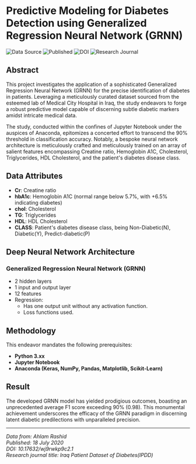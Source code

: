# Predictive Modeling for Diabetes Detection using Generalized Regression Neural Network (GRNN)

![Data Source](https://img.shields.io/badge/Data%20Source-Ahlam%20Rashid-blue)
![Published](https://img.shields.io/badge/Published-18%20July%202020-green)
![DOI](https://img.shields.io/badge/DOI-10.17632/wj9rwkp9c2.1-yellow)
![Research Journal](https://img.shields.io/badge/Research%20Journal-Iraq%20Patient%20Dataset%20of%20Diabetes(IPDD)-orange)

## Abstract

This project investigates the application of a sophisticated Generalized Regression Neural Network (GRNN) for the precise identification of diabetes in patients. Leveraging a meticulously curated dataset sourced from the esteemed lab of Medical City Hospital in Iraq, the study endeavors to forge a robust predictive model capable of discerning subtle diabetic markers amidst intricate medical data.

The study, conducted within the confines of Jupyter Notebook under the auspices of Anaconda, epitomizes a concerted effort to transcend the 90% threshold in classification accuracy. Notably, a bespoke neural network architecture is meticulously crafted and meticulously trained on an array of salient features encompassing Creatine ratio, Hemoglobin A1C, Cholesterol, Triglycerides, HDL Cholesterol, and the patient's diabetes disease class.

## Data Attributes

- **Cr**: Creatine ratio
- **hbA1c**: Hemoglobin A1C (normal range below 5.7%, with +6.5% indicating diabetes)
- **chol**: Cholesterol
- **TG**: Triglycerides
- **HDL**: HDL Cholesterol
- **CLASS**: Patient's diabetes disease class, being Non-Diabetic(N), Diabetic(Y), Predict-diabetic(P)

## Deep Neural Network Architecture

### Generalized Regression Neural Network (GRNN)
- 2 hidden layers
- 1 input and output layer 
- 12 features
- Regression:
  - Has one output unit without any activation function.
  - Loss functions used.

## Methodology

This endeavor mandates the following prerequisites:

- **Python 3.xx**
- **Jupyter Notebook**
- **Anaconda (Keras, NumPy, Pandas, Matplotlib, Scikit-Learn)**

## Result

The developed GRNN model has yielded prodigious outcomes, boasting an unprecedented average F1 score exceeding 90% (0.98). This monumental achievement underscores the efficacy of the GRNN paradigm in discerning latent diabetic predilections with unparalleled precision.

---

*Data from: Ahlam Rashid*  
*Published: 18 July 2020*  
*DOI: 10.17632/wj9rwkp9c2.1*  
*Research journal title: Iraq Patient Dataset of Diabetes(IPDD)*
